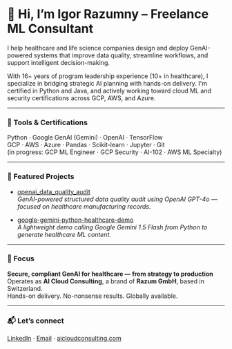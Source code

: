# 👋 Hi, I’m Igor Razumny – Freelance ML Consultant

I help healthcare and life science companies design and deploy GenAI-powered systems that improve data quality, streamline workflows, and support intelligent decision-making.

With 16+ years of program leadership experience (10+ in healthcare), I specialize in bridging strategic AI planning with hands-on delivery. I'm certified in Python and Java, and actively working toward cloud ML and security certifications across GCP, AWS, and Azure.

---

### 🔧 Tools & Certifications
Python · Google GenAI (Gemini) · OpenAI · TensorFlow  
GCP · AWS · Azure · Pandas · Scikit-learn · Jupyter · Git  
(in progress: GCP ML Engineer · GCP Security · AI-102 · AWS ML Specialty)

---

### 📂 Featured Projects

- [openai_data_quality_audit](https://github.com/igorrazumny/openai_data_quality_audit)  
  *GenAI-powered structured data quality audit using OpenAI GPT-4o — focused on healthcare manufacturing records.*

- [google-gemini-python-healthcare-demo](https://github.com/igorrazumny/google-gemini-python-healthcare-demo)  
  *A lightweight demo calling Google Gemini 1.5 Flash from Python to generate healthcare ML content.*

---

### 🧭 Focus

**Secure, compliant GenAI for healthcare — from strategy to production**  
Operates as **AI Cloud Consulting**, a brand of **Razum GmbH**, based in Switzerland.  
Hands-on delivery. No-nonsense results. Globally available.

---

### 📬 Let’s connect

[LinkedIn](https://linkedin.com/in/irazum) · [Email](mailto:irazum@gmail.com) · [aicloudconsulting.com](http://aicloudconsulting.com)

